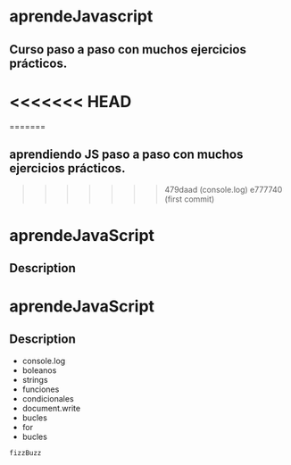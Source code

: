 # aprendeJavascript
## Curso paso a paso con muchos ejercicios prácticos. 
<<<<<<< HEAD
=======
=======
## aprendiendo JS paso a paso con muchos ejercicios prácticos. 
>>>>>>> 479daad (console.log)
>>>>>>> e777740 (first commit)
# aprendeJavaScript

## Description

# aprendeJavaScript

## Description
- console.log
- boleanos
- strings
- funciones
- condicionales
- document.write
- bucles
- for
- bucles
``` 
fizzBuzz
```


